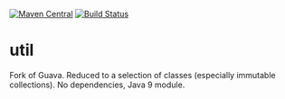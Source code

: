 [![Maven Central](https://img.shields.io/maven-central/v/com.github.gv2011/guava-core.svg)](https://search.maven.org/#search|ga|1|g%3A%22com.github.gv2011%22%20AND%20a%3A%22guava-core%22)
[![Build Status](https://travis-ci.org/gv2011/guava.svg?branch=dev)](https://travis-ci.org/gv2011/guava)


# util

Fork of Guava.
Reduced to a selection of classes (especially immutable collections). 
No dependencies, Java 9 module.


